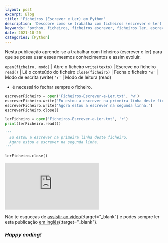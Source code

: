 ```yaml
---
layout: post
excerpt: Blog
title: 'Ficheiros (Escrever e Ler) em Python'
description: 'Descobre como se trabalha com ficheiros (escrever e ler) na linguagem de programação Python. Obtém respostas às tuas dúvidas com a teoria e os exemplos apresentados.'
keywords: 'python, ficheiros, ficheiros escrever, ficheiros ler, escrever e ler, escrever, ler, publicação'
date: 2021-10-20
categories: [Python]
---
```


Nesta publicação aprende-se a trabalhar com ficheiros (escrever e ler) para que se possa usar esses mesmos conhecimentos e assim evoluir.

`open(ficheiro, modo)` | Abre o ficheiro
`write(texto)` | Escreve no ficheiro
`read()` | Lê o conteúdo do ficheiro
`close(ficheiro)` | Fecha o ficheiro
`'w'` | Modo de escrita (write)
`'r'` | Modo de leitura (read)

- é necessário fechar sempre o ficheiro.

```python
escreverFicheiro = open('Ficheiros-Escrever-e-Ler.txt', 'w')
escreverFicheiro.write('Eu estou a escrever na primeira linha deste ficheiro.\n')
escreverFicheiro.write('Agora estou a escrever na segunda linha.')
escreverFicheiro.close()

lerFicheiro = open('Ficheiros-Escrever-e-Ler.txt', 'r')
print(lerFicheiro.read())

'''
  Eu estou a escrever na primeira linha deste ficheiro.
  Agora estou a escrever na segunda linha.
'''

lerFicheiro.close()
```

<div class="video-container">
  <iframe src="https://www.youtube.com/embed/Hh8eV7n5ieg" frameborder="0" allowfullscreen></iframe>
</div>

Não te esqueças de [assistir ao vídeo](https://youtu.be/Hh8eV7n5ieg){:target="\_blank"} e podes sempre ler esta publicação [em inglês](https://nelsonsilvadev.com/blog/files-write-and-read-in-python/){:target="\_blank"}.

### _Happy coding!_
